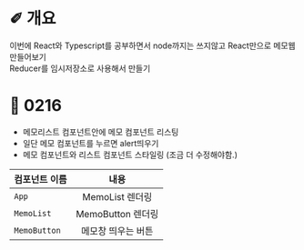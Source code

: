 # &#10000; 개요

이번에 React와 Typescript를 공부하면서 node까지는 쓰지않고 React만으로 메모웹 만들어보기 <br />
Reducer를 임시저장소로 사용해서 만들기

# 🐼 0216
* 메모리스트 컴포넌트안에 메모 컴포넌트 리스팅<br />
* 일단 메모 컴포넌트를 누르면 alert띄우기<br />
* 메모 컴포넌트와 리스트 컴포넌트 스타일링 (조금 더 수정해야함.)<br />

<div align=center>


| 컴포넌트 이름 | 내용 |
|---|:---:|
| `App` | MemoList 렌더링 |
| `MemoList` | MemoButton 렌더링 |
| `MemoButton` | 메모창 띄우는 버튼 |


</div>
